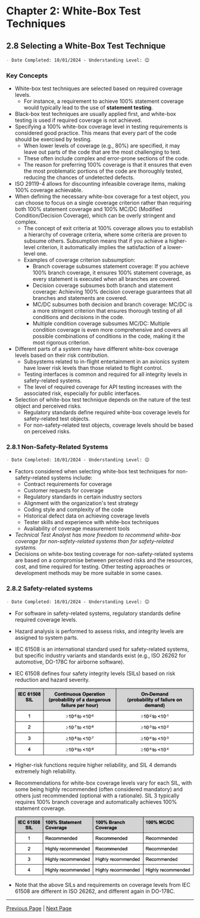 # Chapter 2: White-Box Test Techniques

## 2.8 Selecting a White-Box Test Technique

```markdown
- Date Completed: 10/01/2024 - Understanding Level: 😊
```

### Key Concepts

- White-box test techniques are selected based on required coverage levels.
  - For instance, a requirement to achieve 100% statement coverage would typically lead to the use of **statement testing**.
- Black-box test techniques are usually applied first, and white-box testing is used if required coverage is not achieved.
- Specifying a 100% white-box coverage level in testing requirements is considered good practice. This means that every part of the code should be exercised by testing.
  - When lower levels of coverage (e.g., 80%) are specified, it may leave out parts of the code that are the most challenging to test.
  - These often include complex and error-prone sections of the code.
  - The reason for preferring 100% coverage is that it ensures that even the most problematic portions of the code are thoroughly tested, reducing the chances of undetected defects.
- ISO 29119-4 allows for discounting infeasible coverage items, making 100% coverage achievable.
- When defining the necessary white-box coverage for a test object, you can choose to focus on a single coverage criterion rather than requiring both 100% statement coverage and 100% MC/DC (Modified Condition/Decision Coverage), which can be overly stringent and complex.
  - The concept of exit criteria at 100% coverage allows you to establish a hierarchy of coverage criteria, where some criteria are proven to subsume others. Subsumption means that if you achieve a higher-level criterion, it automatically implies the satisfaction of a lower-level one.
  - Examples of coverage criterion subsumption:
    - Branch coverage subsumes statement coverage: If you achieve 100% branch coverage, it ensures 100% statement coverage, as every statement is executed when all branches are covered.
    - Decision coverage subsumes both branch and statement coverage: Achieving 100% decision coverage guarantees that all branches and statements are covered.
    - MC/DC subsumes both decision and branch coverage: MC/DC is a more stringent criterion that ensures thorough testing of all conditions and decisions in the code.
    - Multiple condition coverage subsumes MC/DC: Multiple condition coverage is even more comprehensive and covers all possible combinations of conditions in the code, making it the most rigorous criterion.
- Different parts of a system may have different white-box coverage levels based on their risk contribution.
  - Subsystems related to in-flight entertainment in an avionics system have lower risk levels than those related to flight control.
  - Testing interfaces is common and required for all integrity levels in safety-related systems.
  - The level of required coverage for API testing increases with the associated risk, especially for public interfaces.
- Selection of white-box test technique depends on the nature of the test object and perceived risks.
  - Regulatory standards define required white-box coverage levels for safety-related test objects.
  - For non-safety-related test objects, coverage levels should be based on perceived risks.

### 2.8.1 Non-Safety-Related Systems

```markdown
- Date Completed: 10/01/2024 - Understanding Level: 😊
```

- Factors considered when selecting white-box test techniques for non-safety-related systems include:
  - Contract requirements for coverage
  - Customer requests for coverage
  - Regulatory standards in certain industry sectors
  - Alignment with the organization's test strategy
  - Coding style and complexity of the code
  - Historical defect data on achieving coverage levels
  - Tester skills and experience with white-box techniques
  - Availability of coverage measurement tools
- _Technical Test Analyst has more freedom to recommend white-box coverage for non-safety-related systems than for safety-related systems._
- Decisions on white-box testing coverage for non-safety-related systems are based on a compromise between perceived risks and the resources, cost, and time required for testing. Other testing approaches or development methods may be more suitable in some cases.

### 2.8.2 Safety-related systems

```markdown
- Date Completed: 10/01/2024 - Understanding Level: 😊
```

- For software in safety-related systems, regulatory standards define required coverage levels.
- Hazard analysis is performed to assess risks, and integrity levels are assigned to system parts.
- IEC 61508 is an international standard used for safety-related systems, but specific industry variants and standards exist (e.g., ISO 26262 for automotive, DO-178C for airborne software).
- IEC 61508 defines four safety integrity levels (SILs) based on risk reduction and hazard severity.

  ![Alt text](../../resources/images/2-white-box-test-techniques/2.8-integrity-levels-SILs.png)

- Higher-risk functions require higher reliability, and SIL 4 demands extremely high reliability.
- Recommendations for white-box coverage levels vary for each SIL, with some being highly recommended (often considered mandatory) and others just recommended (optional with a rationale). SIL 3 typically requires 100% branch coverage and automatically achieves 100% statement coverage.

  ![Alt text](../../resources/images/2-white-box-test-techniques/2.8-coverage-levels-recomendations.png)

- Note that the above SILs and requirements on coverage levels from IEC 61508 are different in ISO
  26262, and different again in DO-178C.

---

[Previous Page](2.7-api-testing.md) | [Next Page](../3-static-and-dynamic-analysis/3.1-introduction.md)
